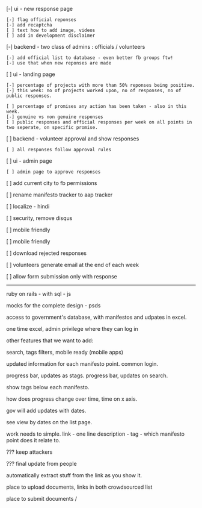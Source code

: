 [-] ui - new response page

	[-] flag official reponses
	[-]	add recaptcha
	[ ] text how to add image, videos
	[ ] add in development disclaimer

[-] backend - two class of admins : officials / volunteers

	[-] add official list to database - even better fb groups ftw!
	[-] use that when new reponses are made

[ ] ui - landing page

	[-] percentage of projects with more than 50% reponses being positive.
	[-] this week: no of projects worked upon, no of responses, no of public responses.

	[ ] percentage of promises any action has been taken - also in this week.
	[-] genuine vs non genuine responses
	[ ] public responses and official responses per week on all points in two seperate, on specific promise.

[ ] backend - volunteer approval and show responses

	[ ] all responses follow approval rules

[ ] ui - admin page

	[ ] admin page to approve responses

[ ] add current city to fb permissions

[ ] rename manifesto tracker to aap tracker

[ ] localize - hindi

[ ] security, remove disqus

[ ] mobile friendly

[ ] mobile friendly

[ ] download rejected responses

[ ] volunteers generate email at the end of each week

[ ] allow form submission only with response

 ------------

ruby on rails - with sql - js

mocks for the complete design - psds

access to government's database, with manifestos and udpates in excel.

one time excel, admin privilege where they can log in

other features that we want to add:

search, tags filters, mobile ready (mobile apps)

updated information for each manifesto point. common login.

progress bar, updates as stags.
progress bar, updates on search.

show tags below each manifesto.

how does progress change over time, time on x axis.

gov will add updates with dates.

see view by dates on the list page.

work needs to simple. link - one line description - tag - which manifesto point
does it relate to.

??? keep attackers

??? final update from people

automatically extract stuff from the link as you show it.

place to upload documents, links in both crowdsourced list

place to submit documents /

